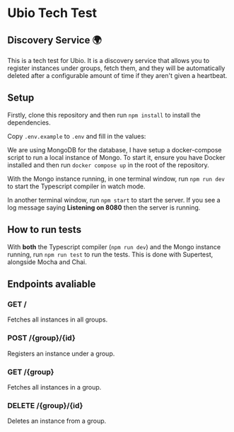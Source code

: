 # Ubio Tech Test
## Discovery Service 🌍

This is a tech test for Ubio. It is a discovery service that allows you to register instances under groups, fetch them, and they will be automatically deleted after a configurable amount of time if they aren't given a heartbeat.

## Setup

Firstly, clone this repository and then run `npm install` to install the dependencies.

Copy `.env.example` to `.env` and fill in the values:

We are using MongoDB for the database, I have setup a docker-compose script to run a local instance of Mongo. To start it, ensure you have Docker installed and then run `docker compose up` in the root of the repository.

With the Mongo instance running, in one terminal window, run `npm run dev` to start the Typescript compiler in watch mode.

In another terminal window, run `npm start` to start the server. If you see a log message saying **Listening on 8080** then the server is running.

## How to run tests

With **both** the Typescript compiler (`npm run dev`) and the Mongo instance running, run `npm run test` to run the tests. This is done with Supertest, alongside Mocha and Chai.

## Endpoints avaliable

### GET /

Fetches all instances in all groups.

### POST /{group}/{id}

Registers an instance under a group.

### GET /{group}

Fetches all instances in a group.

### DELETE /{group}/{id}

Deletes an instance from a group.